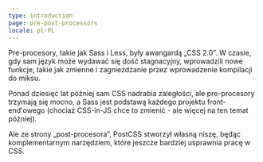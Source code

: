```yaml
---
type: introduction
page: pre-post-processors
locale: pl-PL
---
```


Pre-procesory, takie jak Sass i Less, były awangardą „CSS 2.0”. W czasie, gdy sam język może wydawać się dość stagnacyjny, wprowadzili nowe funkcje, takie jak zmienne i zagnieżdżanie przez wprowadzenie kompilacji do miksu.

Ponad dziesięć lat później sam CSS nadrabia zaległości, ale pre-procesory trzymają się mocno, a Sass jest podstawą każdego projektu front-end'owego (chociaż CSS-in-JS chce to zmienić - ale więcej na ten temat później).

Ale ze strony „post-procesora”, PostCSS stworzył własną niszę, będąc komplementarnym narzędziem, które jeszcze bardziej usprawnia pracę w CSS.
